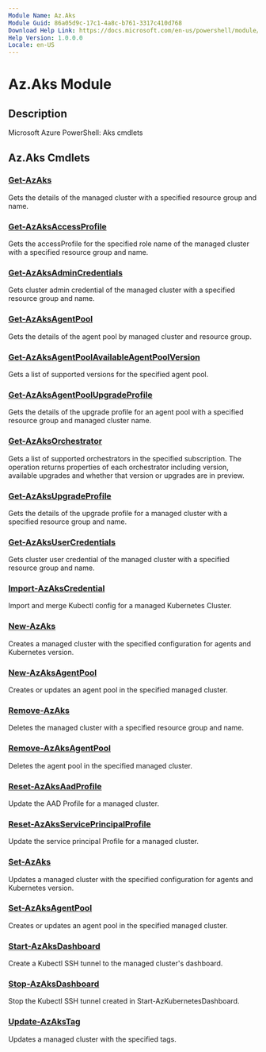 ```yaml
---
Module Name: Az.Aks
Module Guid: 86a05d9c-17c1-4a8c-b761-3317c410d768
Download Help Link: https://docs.microsoft.com/en-us/powershell/module/az.aks
Help Version: 1.0.0.0
Locale: en-US
---
```


# Az.Aks Module
## Description
Microsoft Azure PowerShell: Aks cmdlets

## Az.Aks Cmdlets
### [Get-AzAks](Get-AzAks.md)
Gets the details of the managed cluster with a specified resource group and name.

### [Get-AzAksAccessProfile](Get-AzAksAccessProfile.md)
Gets the accessProfile for the specified role name of the managed cluster with a specified resource group and name.

### [Get-AzAksAdminCredentials](Get-AzAksAdminCredentials.md)
Gets cluster admin credential of the managed cluster with a specified resource group and name.

### [Get-AzAksAgentPool](Get-AzAksAgentPool.md)
Gets the details of the agent pool by managed cluster and resource group.

### [Get-AzAksAgentPoolAvailableAgentPoolVersion](Get-AzAksAgentPoolAvailableAgentPoolVersion.md)
Gets a list of supported versions for the specified agent pool.

### [Get-AzAksAgentPoolUpgradeProfile](Get-AzAksAgentPoolUpgradeProfile.md)
Gets the details of the upgrade profile for an agent pool with a specified resource group and managed cluster name.

### [Get-AzAksOrchestrator](Get-AzAksOrchestrator.md)
Gets a list of supported orchestrators in the specified subscription.
The operation returns properties of each orchestrator including version, available upgrades and whether that version or upgrades are in preview.

### [Get-AzAksUpgradeProfile](Get-AzAksUpgradeProfile.md)
Gets the details of the upgrade profile for a managed cluster with a specified resource group and name.

### [Get-AzAksUserCredentials](Get-AzAksUserCredentials.md)
Gets cluster user credential of the managed cluster with a specified resource group and name.

### [Import-AzAksCredential](Import-AzAksCredential.md)
Import and merge Kubectl config for a managed Kubernetes Cluster.

### [New-AzAks](New-AzAks.md)
Creates a managed cluster with the specified configuration for agents and Kubernetes version.

### [New-AzAksAgentPool](New-AzAksAgentPool.md)
Creates or updates an agent pool in the specified managed cluster.

### [Remove-AzAks](Remove-AzAks.md)
Deletes the managed cluster with a specified resource group and name.

### [Remove-AzAksAgentPool](Remove-AzAksAgentPool.md)
Deletes the agent pool in the specified managed cluster.

### [Reset-AzAksAadProfile](Reset-AzAksAadProfile.md)
Update the AAD Profile for a managed cluster.

### [Reset-AzAksServicePrincipalProfile](Reset-AzAksServicePrincipalProfile.md)
Update the service principal Profile for a managed cluster.

### [Set-AzAks](Set-AzAks.md)
Updates a managed cluster with the specified configuration for agents and Kubernetes version.

### [Set-AzAksAgentPool](Set-AzAksAgentPool.md)
Creates or updates an agent pool in the specified managed cluster.

### [Start-AzAksDashboard](Start-AzAksDashboard.md)
Create a Kubectl SSH tunnel to the managed cluster's dashboard.

### [Stop-AzAksDashboard](Stop-AzAksDashboard.md)
Stop the Kubectl SSH tunnel created in Start-AzKubernetesDashboard.

### [Update-AzAksTag](Update-AzAksTag.md)
Updates a managed cluster with the specified tags.

